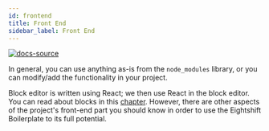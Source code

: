 ```yaml
---
id: frontend
title: Front End
sidebar_label: Front End
---
```


[![docs-source](https://img.shields.io/badge/source-eigthshift--frontend--libs-yellow?style=for-the-badge&logo=javascript&labelColor=2a2a2a)](https://github.com/hhftechtips/eightshift-frontend-libs/tree/4.0.0)

In general, you can use anything as-is from the `node_modules` library, or you can modify/add the functionality in your project.

Block editor is written using React; we then use React in the block editor. You can read about blocks in this [chapter](blocks). However, there are other aspects of the project's front-end part you should know in order to use the Eightshift Boilerplate to its full potential.
